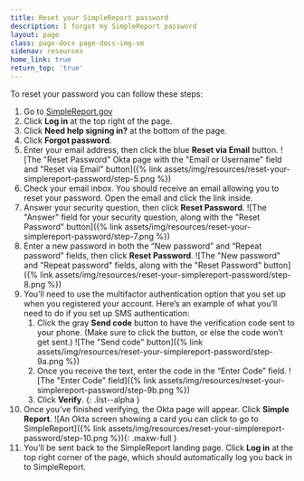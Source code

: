 ```yaml
---
title: Reset your SimpleReport password
description: I forgot my SimpleReport password
layout: page
class: page-docs page-docs-img-sm
sidenav: resources
home_link: true
return_top: 'true'
---
```


To reset your password you can follow these steps:

1. Go to [SimpleReport.gov](simplereport.gov)
2. Click **Log in** at the top right of the page.
3. Click **Need help signing in?** at the bottom of the page.
4. Click **Forgot password**.
5. Enter your email address, then click the blue **Reset via Email** button.
![The "Reset Password" Okta page with the "Email or Username" field and "Reset via Email" button]({% link assets/img/resources/reset-your-simplereport-password/step-5.png %})
6. Check your email inbox. You should receive an email allowing you to reset your password. Open the email and click the link inside.
7. Answer your security question, then click **Reset Password**.
![The "Answer" field for your security question, along with the "Reset Password" button]({% link assets/img/resources/reset-your-simplereport-password/step-7.png %})
8. Enter a new password in both the “New password” and “Repeat password” fields, then click **Reset Password**.
![The "New password" and "Repeat password" fields, along with the "Reset Password" button]({% link assets/img/resources/reset-your-simplereport-password/step-8.png %})
9. You’ll need to use the multifactor authentication option that you set up when you registered your account. Here’s an example of what you’ll need to do if you set up SMS authentication:
   1. Click the gray **Send code** button to have the verification code sent to your phone. (Make sure to click the button, or else the code won’t get sent.)
   ![The "Send code" button]({% link assets/img/resources/reset-your-simplereport-password/step-9a.png %})
   1. Once you receive the text, enter the code in the “Enter Code” field.
   ![The "Enter Code" field]({% link assets/img/resources/reset-your-simplereport-password/step-9b.png %})
   1. Click **Verify**.
   {: .list--alpha }
10. Once you’ve finished verifying, the Okta page will appear. Click **Simple Report**.
![An Okta screen showing a card you can click to go to SimpleReport]({% link assets/img/resources/reset-your-simplereport-password/step-10.png %}){: .maxw-full }
11. You’ll be sent back to the SimpleReport landing page. Click **Log in** at the top right corner of the page, which should automatically log you back in to SimpleReport.
